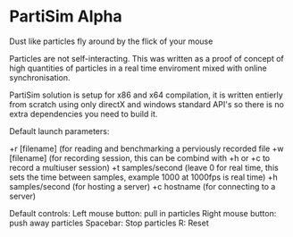 PartiSim Alpha
==============

Dust like particles fly around by the flick of your mouse

Particles are not self-interacting.
This was written as a proof of concept of high quantities of particles in a real time enviroment mixed with online synchronisation.

PartiSim solution is setup for x86 and x64 compilation, it is written entierly from scratch using only directX and windows standard API's so there is no extra dependencies you need to build it.

Default launch parameters:

+r [filename] (for reading and benchmarking a perviously recorded file
+w [filename] (for recording session, this can be combind with +h or +c to record a multiuser session)
+t samples/second (leave 0 for real time, this sets the time between samples, example 1000 at 1000fps is real time)
+h samples/second (for hosting a server)
+c hostname (for connecting to a server)

Default controls:
Left mouse button: pull in particles
Right mouse button: push away particles
Spacebar: Stop particles
R: Reset
